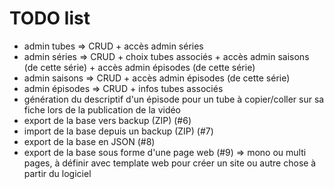 # TODO list

* admin tubes => CRUD + accès admin séries
* admin séries => CRUD + choix tubes associés + accès admin saisons (de cette série) + accès admin épisodes (de cette série)
* admin saisons => CRUD + accès admin épisodes (de cette série)
* admin épisodes => CRUD + infos tubes associés
* génération du descriptif d'un épisode pour un tube à copier/coller sur sa fiche lors de la publication de la vidéo
* export de la base vers backup (ZIP) (#6)
* import de la base depuis un backup (ZIP) (#7)
* export de la base en JSON (#8)
* export de la base sous forme d'une page web (#9) => mono ou multi pages, à définir avec template web pour créer un site ou autre chose à partir du logiciel
